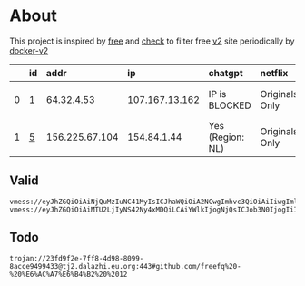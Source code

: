 
# About

This project is inspired by [free](https://github.com/freefq/free) and [check](https://github.com/yeahwu/check) to filter free [v2](https://github.com/v2fly/v2ray-core) site periodically by [docker-v2](https://hub.docker.com/r/v2ray/official)
    
    
|    | id                 | addr           | ip             | chatgpt          | netflix        | tiktok           |
|---:|:-------------------|:---------------|:---------------|:-----------------|:---------------|:-----------------|
|  0 | [1](config/1.json) | 64.32.4.53     | 107.167.13.162 | IP is BLOCKED    | Originals Only | Yes (Region: US) |
|  1 | [5](config/5.json) | 156.225.67.104 | 154.84.1.44    | Yes (Region: NL) | Originals Only | Yes (Region: NL) |

## Valid
```
vmess://eyJhZGQiOiAiNjQuMzIuNC41MyIsICJhaWQiOiA2NCwgImhvc3QiOiAiIiwgImlkIjogIjg2NTMwMDRmLWRlNjctNDRjMi05Y2NlLWUwODMwOTMzZmIwMyIsICJuZXQiOiAidGNwIiwgInBhdGgiOiAiIiwgInBvcnQiOiA0MjE3NSwgInBzIjogImdpdGh1Yi5jb20vZnJlZWZxIC0gXHU3ZjhlXHU1NmZkXHU1MmEwXHU1MjI5XHU3OThmXHU1YzNjXHU0ZTlhXHU1ZGRlXHU2ZDFiXHU2NzQ5XHU3N2Y2U2hhcmt0ZWNoXHU2NTcwXHU2MzZlXHU0ZTJkXHU1ZmMzIDEiLCAidGxzIjogIiIsICJ0eXBlIjogImF1dG8iLCAic2VjdXJpdHkiOiAiYXV0byIsICJza2lwLWNlcnQtdmVyaWZ5IjogdHJ1ZSwgInNuaSI6ICIifQ==
vmess://eyJhZGQiOiAiMTU2LjIyNS42Ny4xMDQiLCAiYWlkIjogNjQsICJob3N0IjogIiIsICJpZCI6ICIyOWE1ZDQ4ZS0yNGYxLTQ4ZmQtYTVlMS05YTQ2Y2IzMTAzMmYiLCAibmV0IjogInRjcCIsICJwYXRoIjogIiIsICJwb3J0IjogNTEyMzQsICJwcyI6ICJnaXRodWIuY29tL2ZyZWVmcSAtIFx1NTM1N1x1OTc1ZSAgNSIsICJ0bHMiOiAiIiwgInR5cGUiOiAiYXV0byIsICJzZWN1cml0eSI6ICJhdXRvIiwgInNraXAtY2VydC12ZXJpZnkiOiB0cnVlLCAic25pIjogIiJ9
```

## Todo
```
trojan://23fd9f2e-7ff8-4d98-8099-8acce9499433@tj2.dalazhi.eu.org:443#github.com/freefq%20-%20%E6%AC%A7%E6%B4%B2%20%2012
```

